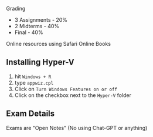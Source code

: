 Grading
- 3 Assignments - 20%
- 2 Midterms - 40%
- Final - 40%

Online resources using Safari Online Books

## Installing Hyper-V
1. hit `Windows + R`
2. type `appwiz.cpl`
3. Click on `Turn Windows Features on or off`
4. Click on the checkbox next to the `Hyper-V` folder

## Exam Details
Exams are "Open Notes" (No using Chat-GPT or anything)
